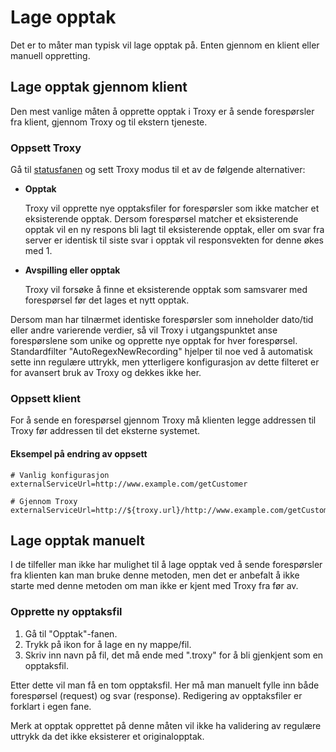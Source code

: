 # Lage opptak
Det er to måter man typisk vil lage opptak på. Enten gjennom en klient eller manuell oppretting.

## Lage opptak gjennom klient
Den mest vanlige måten å opprette opptak i Troxy er å sende forespørsler fra klient, gjennom Troxy og til ekstern tjeneste.

### Oppsett Troxy
Gå til [statusfanen](/#/status) og sett Troxy modus til et av de følgende alternativer:

* **Opptak**

  Troxy vil opprette nye opptaksfiler for forespørsler som ikke matcher et eksisterende opptak.
  Dersom forespørsel matcher et eksisterende opptak vil en ny respons bli lagt til eksisterende opptak,
  eller om svar fra server er identisk til siste svar i opptak vil responsvekten for denne økes med 1.

* **Avspilling eller opptak**

  Troxy vil forsøke å finne et eksisterende opptak som samsvarer med forespørsel før det lages et nytt opptak.

Dersom man har tilnærmet identiske forespørsler som inneholder dato/tid eller andre varierende verdier,
så vil Troxy i utgangspunktet anse forespørslene som unike og opprette nye opptak for hver forespørsel.
Standardfilter "AutoRegexNewRecording" hjelper til noe ved å automatisk sette inn regulære uttrykk,
men ytterligere konfigurasjon av dette filteret er for avansert bruk av Troxy og dekkes ikke her.

### Oppsett klient
For å sende en forespørsel gjennom Troxy må klienten legge addressen til Troxy før addressen til det eksterne systemet.

#### Eksempel på endring av oppsett

```
# Vanlig konfigurasjon
externalServiceUrl=http://www.example.com/getCustomer

# Gjennom Troxy
externalServiceUrl=http://${troxy.url}/http://www.example.com/getCustomer
```

## Lage opptak manuelt
I de tilfeller man ikke har mulighet til å lage opptak ved å sende forespørsler fra klienten kan man bruke denne metoden,
men det er anbefalt å ikke starte med denne metoden om man ikke er kjent med Troxy fra før av.

### Opprette ny opptaksfil
1. Gå til "Opptak"-fanen.
2. Trykk på ikon for å lage en ny mappe/fil.
3. Skriv inn navn på fil, det må ende med ".troxy" for å bli gjenkjent som en opptaksfil.

Etter dette vil man få en tom opptaksfil.
Her må man manuelt fylle inn både forespørsel (request) og svar (response).
Redigering av opptaksfiler er forklart i egen fane.

Merk at opptak opprettet på denne måten vil ikke ha validering av regulære uttrykk da det ikke eksisterer et originalopptak.
